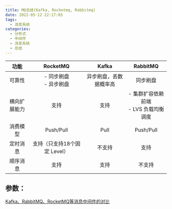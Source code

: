 ```yaml
---
title: MQ总结(Kafka, Rocketmq, Rabbitmq)
date: 2022-05-12 22:17:03
tags:
  - 消息系统
categories:
  - 分布式
  - 中间件 
  - 消息系统
  - 总结  
---
```


<p></p>
<!-- more -->


功能 | RocketMQ | Kafka | RabbitMQ
:-: | :-: |:-: | :-:
可靠性 | - 同步刷盘<br> - 异步刷盘| 异步刷盘，丢数据概率高 |  同步刷盘
横向扩展能力 | 支持 |  支持 | - 集群扩容依赖前端 <br> - LVS 负载均衡调度
消费模型 | Push/Pull |  Pull | Push/Pull
定时消息 | 支持（只支持18个固定 Level）| 不支持 | 支持
顺序消息 | 支持 | 支持  | 不支持

## 参数：
[Kafka、RabbitMQ、RocketMQ等消息中间件的对比](https://blog.csdn.net/belvine/article/details/80842240)